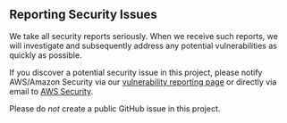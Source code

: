 ## Reporting Security Issues

We take all security reports seriously.
When we receive such reports,
we will investigate and subsequently address
any potential vulnerabilities as quickly as possible.

If you discover a potential security issue in this project,
please notify AWS/Amazon Security via our
[vulnerability reporting page](http://aws.amazon.com/security/vulnerability-reporting/)
or directly via email to [AWS Security](mailto:aws-security@amazon.com).

Please do *not* create a public GitHub issue in this project.
